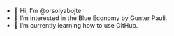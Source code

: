 - 👋 Hi, I’m @orsolyabojte
- 👀 I’m interested in the Blue Economy by Gunter Pauli.
- 🌱 I’m currently learning how to use GitHub.

<!---
orsolyabojte/orsolyabojte is a ✨ special ✨ repository because its `README.md` (this file) appears on your GitHub profile.
You can click the Preview link to take a look at your changes.
--->
